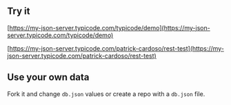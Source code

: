 ## Try it

[https://my-json-server.typicode.com/typicode/demo](https://my-json-server.typicode.com/typicode/demo)

[https://my-json-server.typicode.com/patrick-cardoso/rest-test](https://my-json-server.typicode.com/patrick-cardoso/rest-test)

## Use your own data

Fork it and change `db.json` values or create a repo with a `db.json` file.
